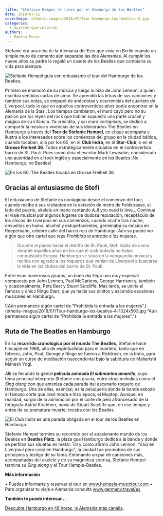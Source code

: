 ```yaml
---
title: "Stefanie Hempel te lleva por el Hamburgo de los Beatles"
date: 2018-07-11
coverImage: etheria-images/2018/07/Tour-hamburgo-los-beatles-5.jpg
categories: 
  - mujeres-que-inspiran
authors: 
  - Manena Munar
---
```


Stefanie era una niña de la Alemania del Este que vivía en Berlín cuando un simple muro 
de cemento aún separaba las dos Alemanias. Al cumplir los nueve años su padre le regaló 
un casete de los Beatles que cambiaría su vida para siempre. 

![Stefanie Hempel guía con entusiasmo el tour del Hamburgo de los Beatles.](etheria-images/2018/07/Tour-hamburgo-los-beatles-5-1024x683.jpg "Stefanie Hempel guía con entusiasmo el tour del Hamburgo de los Beatles.")

Primero se enamoró de su música y luego lo hizo de John Lennon, a quien escribía 
sentidas cartas de amor. Se aprendió las letras de sus canciones y también sus notas, se 
empapó de anécdotas y ocurrencias del cuarteto de Liverpool, todo lo que en aquellos 
controvertidos años podía encontrar en la Alemania de la Stasi. Los tiempos cambiaron, 
el muró cayó pero no su pasión por los reyes del rock que habían supuesto una parte 
crucial y mágica de su infancia. Ya crecidita, y _sin muro cortapisas_, se dedicó a 
compartir la música y vivencias de sus idolatrados The Beatles en Hamburgo a través del 
**Tour de Stefanie Hempel**, en el que acompaña e ilustra a los interesados sobre los 
comienzos del grupo en la ciudad báltica, cuando tocaban, allá por los 60, en el **Club 
Indra**, en el **Star-Club**, o en el **Grosse Freiheit 36**. Todos estratégicamente 
situados en el controvertido barrio de St. Pauli. Pues como diría el escritor Mark 
Lewisohn, considerado una autoridad en el rock inglés y especialmente en los Beatles ¡No 
Hamburgo, no Beatles! 

![En los 60, The Beatles tocaba en Grosse Freiheit 36](etheria-images/2018/07/Tour-hamburgo-los-beatles-1-1024x683.jpg "En los 60, The Beatles tocaba en Grosse Freiheit 36 (Hamburgo).")

## Gracias al entusiasmo de Stefi

El entusiasmo de Stefanie es contagioso desde el comienzo del tour, cuando recibe a sus 
visitantes en la estación de metro de Feldstrasse, al lado del puerto, ukelele en mano 
cantando A_ll you need is love_. Continua el viaje musical por algunos lugares de dudosa 
reputación, receptáculo de los chicos de Liverpool en sus comienzos, cuando noche tras 
noche, envueltos en humo, alcohol y estupefacientes, germinaba su música en Reeperbahn, 
célebre calle del barrio rojo de Hamburgo. Aún se puede ver algún que otro cartel que 
reza _Prohibida la entrada a las mujeres_. 

> Durante el paseo hacía el distrito de St. Pauli, Stefi habla de como durante aquellos 
> años en los que el rock todavía no había conquistado Europa, Hamburgo se situó en la 
> vanguardia musical y recibía con agrado a los roqueros que venían de Liverpool a 
> buscarse la vida en los clubes del barrio de St. Pauli. 

Entre esos numerosos grupos, un buen día llegó uno muy especial compuesto por John 
Lennon, Paul McCarteny, George Harrison y, también y ocasionalmente, Pete Best y Stuart 
Sutcliffe. Más tarde, se uniría el famoso y único Ringo Starr, que ya hacía sus pinitos 
y ascendía escalones musicales en Hamburgo. 

![Aún permanece algún cartel de "Prohibida la entrada a las mujeres".](etheria-images/2018/07/Tour-hamburgo-los-beatles-4-1024x503.jpg "Aún permanece algún cartel de "Prohibida la entrada a las mujeres".")

## Ruta de The Beatles en Hamburgo

En su **recorrido cronológico por el mundo The Beatles**, Stefanie hace hincapié en 
1968, año de espiritualidad para el cuarteto, tanto que en febrero, John, Paul, George y 
Ringo se fueron a Rishikesh, en la India, para seguir un curso de meditación 
trascendental bajo la sabiduría de Maharishi Mahesh Yogi. 

Allí se fecundó la genial **película animada _El submarino amarillo_**, cuyo tema 
principal interpreta Stefanie con gracia, entre otras melodías como el _Sing along_ con 
que ameniza cada parada del escenario roquero de Hamburgo. Una de ellas, esencial, es la 
peluquería donde la banda esbozó el famoso corte que creó moda e hizo época, el Moptop. 
Aunque, en realidad, surgió de la admiración por el corte de pelo afrancesado de la 
fotógrafa Astrid Kirchherr, novia de Stuart Sutcliffe que, en ese tiempo y antes de su 
prematura muerte, tocaba con los Beatles. 

![El Club Indra es una parada obligada en el tour de los Beatles en Hamburgo.](etheria-images/2018/07/Tour-hamburgo-los-beatles-3-1024x799.jpg "El Club Indra es una parada obligada en el tour de los Beatles en Hamburgo.")

Stefanie Hempel termina su recorrido por el apasionante mundo de los Beatles en 
**Beatles Platz**, la plaza que Hamburgo dedica a la banda y donde se perfilan sus 
siluetas en metal. Tal y como afirmó John Lennon: "nací en Liverpool pero crecí en 
Hamburgo", la ciudad fue promotora de sus principios y testigo de su fama. Entonando un 
par de canciones más, acompañadas del ukelele y de su magnética sonrisa, Stefanie Hempel 
termina su _Sing along_ y el Tour Hemple-Beatles. 

**Más información** 

• Puedes informarte y reservar el tour en www.hempels-musictour.com • Para organizar tu 
viaje a Alemania consulta www.germany.travel/es 

**También te puede interesar...** 

[Descubre Hamburgo en 48 horas, la Alemania más 
canalla](https://etheriamagazine.com/2020/02/24/que-ver-hacer-fin-de-semana-hamburgo-alemania/).
